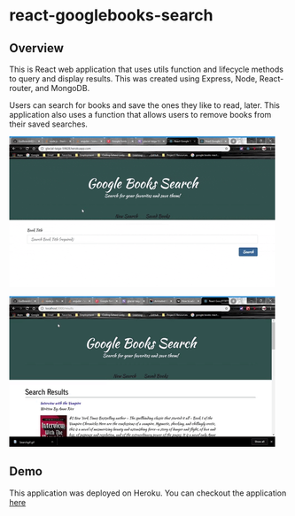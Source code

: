 # react-googlebooks-search

## Overview

This is React web application that uses utils function and lifecycle methods to query and display results. This was created using Express, Node, React-router, and MongoDB.

Users can search for books and save the ones they like to read, later. This application also uses a function that allows users to remove books from their saved searches.

![](./Demo/Searchgif.gif)

![](./Demo/Savedgif.gif)

## Demo

This application was deployed on Heroku. You can checkout the application [here](https://glacial-taiga-59828.herokuapp.com/)
